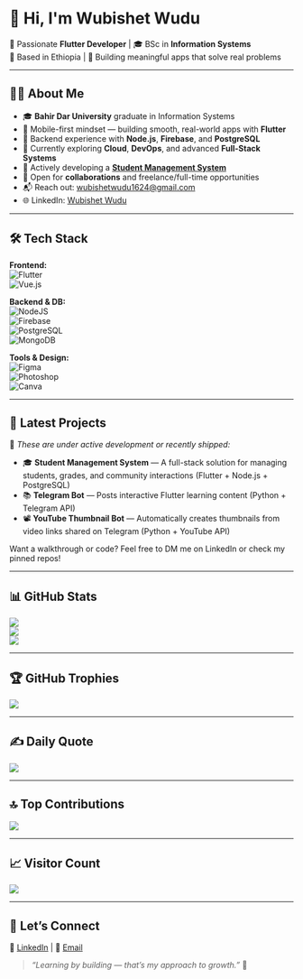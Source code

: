# 👋 Hi, I'm Wubishet Wudu

🚀 Passionate **Flutter Developer** | 🎓 BSc in **Information Systems**  
📍 Based in Ethiopia | 📱 Building meaningful apps that solve real problems

---

## 🧑‍💻 About Me

- 🎓 **Bahir Dar University** graduate in Information Systems  
- 📱 Mobile-first mindset — building smooth, real-world apps with **Flutter**
- 🔁 Backend experience with **Node.js**, **Firebase**, and **PostgreSQL**
- 🌱 Currently exploring **Cloud**, **DevOps**, and advanced **Full-Stack Systems**
- 🔧 Actively developing a [**Student Management System**](#top-contributed-repos)
- 🤝 Open for **collaborations** and freelance/full-time opportunities
- 📬 Reach out: [wubishetwudu1624@gmail.com](mailto:wubishetwudu1624@gmail.com)
- 🌐 LinkedIn: [Wubishet Wudu](https://www.linkedin.com/in/wubishet-wudu-50b806254/)

---

## 🛠️ Tech Stack

**Frontend:**  
![Flutter](https://img.shields.io/badge/Flutter-02569B?style=for-the-badge&logo=flutter&logoColor=white)  
![Vue.js](https://img.shields.io/badge/vue.js-35495e?style=for-the-badge&logo=vuedotjs&logoColor=4FC08D)

**Backend & DB:**  
![NodeJS](https://img.shields.io/badge/node.js-6DA55F?style=for-the-badge&logo=node.js&logoColor=white)  
![Firebase](https://img.shields.io/badge/firebase-039BE5?style=for-the-badge&logo=firebase&logoColor=white)  
![PostgreSQL](https://img.shields.io/badge/postgresql-316192?style=for-the-badge&logo=postgresql&logoColor=white)  
![MongoDB](https://img.shields.io/badge/mongodb-4ea94b?style=for-the-badge&logo=mongodb&logoColor=white)

**Tools & Design:**  
![Figma](https://img.shields.io/badge/figma-F24E1E?style=for-the-badge&logo=figma&logoColor=white)  
![Photoshop](https://img.shields.io/badge/photoshop-31A8FF?style=for-the-badge&logo=adobe-photoshop&logoColor=white)  
![Canva](https://img.shields.io/badge/Canva-00C4CC?style=for-the-badge&logo=Canva&logoColor=white)

---

## 🧩 Latest Projects

🚧 *These are under active development or recently shipped:*

- 🎓 **Student Management System** — A full-stack solution for managing students, grades, and community interactions (Flutter + Node.js + PostgreSQL)
- 📚 **Telegram Bot** — Posts interactive Flutter learning content (Python + Telegram API)
- 📽 **YouTube Thumbnail Bot** — Automatically creates thumbnails from video links shared on Telegram (Python + YouTube API)

Want a walkthrough or code? Feel free to DM me on LinkedIn or check my pinned repos!

---

## 📊 GitHub Stats

![](https://github-readme-stats.vercel.app/api?username=zwubishet&theme=radical&show_icons=true&count_private=true)  
![](https://github-readme-streak-stats.herokuapp.com?user=zwubishet&theme=radical)  
![](https://github-readme-stats.vercel.app/api/top-langs/?username=zwubishet&layout=compact&theme=radical)

---

## 🏆 GitHub Trophies

![](https://github-profile-trophy.vercel.app/?username=zwubishet&theme=radical&no-frame=false&no-bg=true&margin-w=4)

---

## ✍️ Daily Quote

![](https://quotes-github-readme.vercel.app/api?type=horizontal&theme=radical)

---

## 🔝 Top Contributions

![](https://github-contributor-stats.vercel.app/api?username=zwubishet&limit=5&theme=dark&combine_all_yearly_contributions=true)

---

## 📈 Visitor Count

[![](https://visitcount.itsvg.in/api?id=zwubishet&icon=0&color=6)](https://visitcount.itsvg.in)

---

## 💬 Let’s Connect

🔗 [LinkedIn](https://www.linkedin.com/in/wubishet-wudu-50b806254) | 📧 [Email](mailto:wubishetwudu1624@gmail.com)

> _“Learning by building — that’s my approach to growth.”_ 🚀

